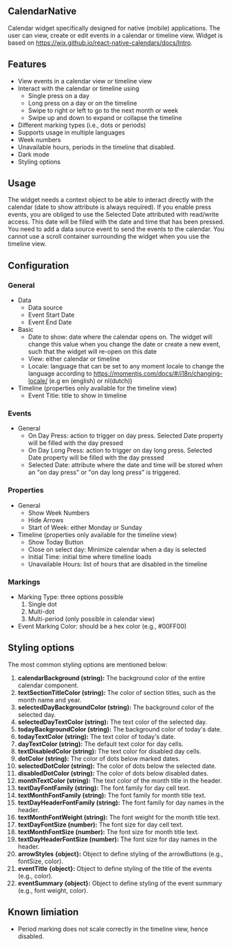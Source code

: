## CalendarNative
Calendar widget specifically designed for native (mobile) applications. The user can view, create or edit events in a calendar or timeline view. 
Widget is based on https://wix.github.io/react-native-calendars/docs/Intro.


## Features
- View events in a calendar view or timeline view
- Interact with the calendar or timeline using
  - Single press on a day
  - Long press on a day or on the timeline
  - Swipe to right or left to go to the next month or week
  - Swipe up and down to expand or collapse the timeline
- Different marking types (i.e., dots or periods)
- Supports usage in multiple languages
- Week numbers
- Unavailable hours, periods in the timeline that disabled.
- Dark mode
- Styling options


## Usage
The widget needs a context object to be able to interact directly with the calendar (date to show attribute is always required). If you enable press events, you are obliged to use the Selected Date attributed with read/write access. This date will be filled with the date and time that has been pressed. You need to add a data source event to send the events to the calendar. You cannot use a scroll container surrounding the widget when you use the timeline view.


## Configuration
### General
- Data
  - Data source
  - Event Start Date
  - Event End Date
- Basic
  - Date to show: date where the calendar opens on. The widget will change this value when you change the date or create a new event, such that the widget will re-open on this date
  - View: either calendar or timeline
  - Locale: language that can be set to any moment locale to change the language according to https://momentjs.com/docs/#/i18n/changing-locale/ (e.g en (english) or nl(dutch))
- Timeline (properties only available for the timeline view)
  - Event Title: title to show in timeline

### Events
- General
  - On Day Press: action to trigger on day press. Selected Date property will be filled with the day pressed
  - On Day Long Press: action to trigger on day long press. Selected Date property will be filled with the day pressed
  - Selected Date: attribute where the date and time will be stored when an "on day press" or "on day long press" is triggered.

### Properties
- General
  - Show Week Numbers
  - Hide Arrows
  - Start of Week: either Monday or Sunday
- Timeline (properties only available for the timeline view)
  - Show Today Button
  - Close on select day: Minimize calendar when a day is selected
  - Initial Time: initial time where timeline loads
  - Unavailable Hours: list of hours that are disabled in the timeline
 
### Markings
- Marking Type: three options possible
  1. Single dot
  2. Multi-dot
  3. Multi-period (only possible in calendar view)
- Event Marking Color: should be a hex color (e.g., #00FF00)


## Styling options
The most common styling options are mentioned below:
1.	**calendarBackground (string):** The background color of the entire calendar component.
2.	**textSectionTitleColor (string):** The color of section titles, such as the month name and year.
4.	**selectedDayBackgroundColor (string):** The background color of the selected day.
5.	**selectedDayTextColor (string):** The text color of the selected day.
6.	**todayBackgroundColor (string):** The background color of today's date.
7.	**todayTextColor (string):** The text color of today's date.
8.	**dayTextColor (string):** The default text color for day cells.
9.	**textDisabledColor (string):** The text color for disabled day cells.
10.	**dotColor (string):** The color of dots below marked dates.
11.	**selectedDotColor (string):** The color of dots below the selected date.
12.	**disabledDotColor (string):** The color of dots below disabled dates.
13.	**monthTextColor (string):** The text color of the month title in the header.
14. **textDayFontFamily (string):** The font family for day cell text.
15. **textMonthFontFamily (string):** The font family for month title text.
16.	**textDayHeaderFontFamily (string):** The font family for day names in the header.
17.	**textMonthFontWeight (string):** The font weight for the month title text.
18.	**textDayFontSize (number):** The font size for day cell text.
19.	**textMonthFontSize (number):** The font size for month title text.
20.	**textDayHeaderFontSize (number):** The font size for day names in the header.
21. **arrowStyles {object}:** Object to define styling of the arrowButtons (e.g., fontSize, color).
23. **eventTitle {object}:** Object to define styling of the title of the events (e.g., color).
24. **eventSummary {object}:** Object to define styling of the event summary (e.g., font weight, color).

## Known limiation
- Period marking does not scale correctly in the timeline view, hence disabled. 
